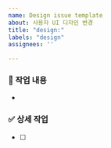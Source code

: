 ```yaml
---
name: Design issue template
about: 사용자 UI 디자인 변경
title: "design:"
labels: "design"
assignees: ''

---
```


### 📌 작업 내용

-

### ✅ 상세 작업

- [ ] 